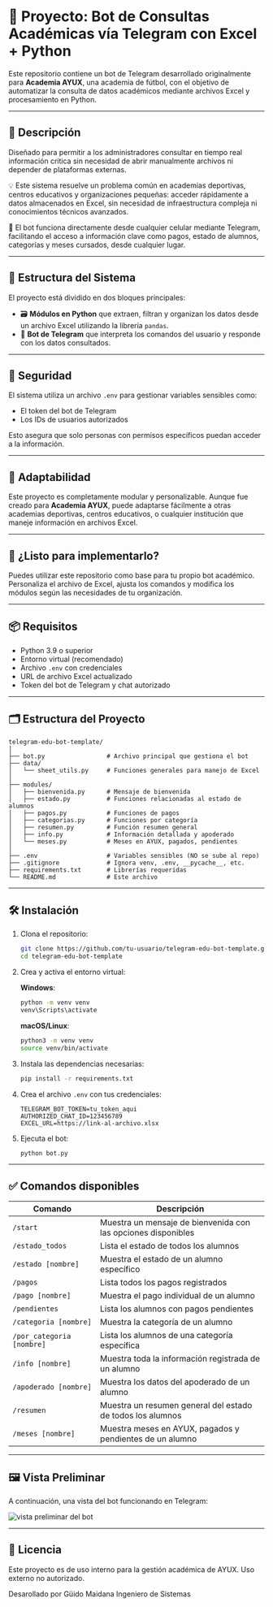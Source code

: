 # 🤖 Proyecto: Bot de Consultas Académicas vía Telegram con Excel + Python

Este repositorio contiene un bot de Telegram desarrollado originalmente para **Academia AYUX**, una academia de fútbol, con el objetivo de automatizar la consulta de datos académicos mediante archivos Excel y procesamiento en Python.

---

## 📝 Descripción

Diseñado para permitir a los administradores consultar en tiempo real información crítica sin necesidad de abrir manualmente archivos ni depender de plataformas externas.

💡 Este sistema resuelve un problema común en academias deportivas, centros educativos y organizaciones pequeñas: acceder rápidamente a datos almacenados en Excel, sin necesidad de infraestructura compleja ni conocimientos técnicos avanzados.

📱 El bot funciona directamente desde cualquier celular mediante Telegram, facilitando el acceso a información clave como pagos, estado de alumnos, categorías y meses cursados, desde cualquier lugar.

---

## 🔧 Estructura del Sistema

El proyecto está dividido en dos bloques principales:

- 🗃️ **Módulos en Python** que extraen, filtran y organizan los datos desde un archivo Excel utilizando la librería `pandas`.
- 🤖 **Bot de Telegram** que interpreta los comandos del usuario y responde con los datos consultados.

---

## 🔐 Seguridad

El sistema utiliza un archivo `.env` para gestionar variables sensibles como:

- El token del bot de Telegram
- Los IDs de usuarios autorizados

Esto asegura que solo personas con permisos específicos puedan acceder a la información.

---

## 🧩 Adaptabilidad

Este proyecto es completamente modular y personalizable. Aunque fue creado para **Academia AYUX**, puede adaptarse fácilmente a otras academias deportivas, centros educativos, o cualquier institución que maneje información en archivos Excel.

---

## 🚀 ¿Listo para implementarlo?

Puedes utilizar este repositorio como base para tu propio bot académico. Personaliza el archivo de Excel, ajusta los comandos y modifica los módulos según las necesidades de tu organización.

---

## 📦 Requisitos

- Python 3.9 o superior
- Entorno virtual (recomendado)
- Archivo `.env` con credenciales
- URL de archivo Excel actualizado
- Token del bot de Telegram y chat autorizado

---

## 🗂️ Estructura del Proyecto

```
telegram-edu-bot-template/
│
├── bot.py                 # Archivo principal que gestiona el bot
├── data/
│   └── sheet_utils.py     # Funciones generales para manejo de Excel
│
├── modules/
│   ├── bienvenida.py      # Mensaje de bienvenida
│   ├── estado.py          # Funciones relacionadas al estado de alumnos
│   ├── pagos.py           # Funciones de pagos
│   ├── categorias.py      # Funciones por categoría
│   ├── resumen.py         # Función resumen general
│   ├── info.py            # Información detallada y apoderado
│   └── meses.py           # Meses en AYUX, pagados, pendientes
│
├── .env                   # Variables sensibles (NO se sube al repo)
├── .gitignore             # Ignora venv, .env, __pycache__, etc.
├── requirements.txt       # Librerías requeridas
└── README.md              # Este archivo
```

---

## 🛠️ Instalación

1. Clona el repositorio:

   ```bash
   git clone https://github.com/tu-usuario/telegram-edu-bot-template.git
   cd telegram-edu-bot-template
   ```

2. Crea y activa el entorno virtual:

   **Windows**:

   ```bash
   python -m venv venv
   venv\Scripts\activate
   ```

   **macOS/Linux**:

   ```bash
   python3 -m venv venv
   source venv/bin/activate
   ```

3. Instala las dependencias necesarias:

   ```bash
   pip install -r requirements.txt
   ```

4. Crea el archivo `.env` con tus credenciales:

   ```env
   TELEGRAM_BOT_TOKEN=tu_token_aqui
   AUTHORIZED_CHAT_ID=123456789
   EXCEL_URL=https://link-al-archivo.xlsx
   ```

5. Ejecuta el bot:

   ```bash
   python bot.py
   ```

---

## ✅ Comandos disponibles

| Comando                  | Descripción                                                  |
|--------------------------|--------------------------------------------------------------|
| `/start`                 | Muestra un mensaje de bienvenida con las opciones disponibles|
| `/estado_todos`          | Lista el estado de todos los alumnos                        |
| `/estado [nombre]`       | Muestra el estado de un alumno específico                   |
| `/pagos`                 | Lista todos los pagos registrados                           |
| `/pago [nombre]`         | Muestra el pago individual de un alumno                     |
| `/pendientes`            | Lista los alumnos con pagos pendientes                      |
| `/categoria [nombre]`    | Muestra la categoría de un alumno                           |
| `/por_categoria [nombre]`| Lista los alumnos de una categoría específica               |
| `/info [nombre]`         | Muestra toda la información registrada de un alumno         |
| `/apoderado [nombre]`    | Muestra los datos del apoderado de un alumno                |
| `/resumen`               | Muestra un resumen general del estado de todos los alumnos  |
| `/meses [nombre]`        | Muestra meses en AYUX, pagados y pendientes de un alumno     |

---

## 🖼️ Vista Preliminar

A continuación, una vista del bot funcionando en Telegram:

![vista preliminar del bot](https://via.placeholder.com/700x400.png?text=Ejemplo+de+uso+del+Bot+AYUX)

---

## 📄 Licencia

Este proyecto es de uso interno para la gestión académica de AYUX. Uso externo no autorizado.

Desarollado por Güido Maidana Ingeniero de Sistemas

